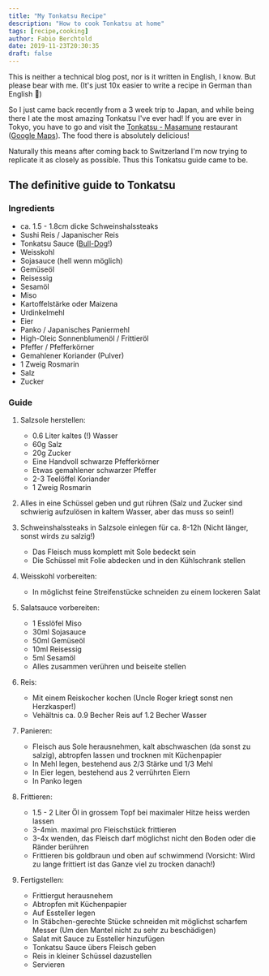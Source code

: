 ```yaml
---
title: "My Tonkatsu Recipe"
description: "How to cook Tonkatsu at home"
tags: [recipe,cooking]
author: Fabio Berchtold
date: 2019-11-23T20:30:35
draft: false
---
```


This is neither a technical blog post, nor is it written in English, I know. But please bear with me. (It's just 10x easier to write a recipe in German than English 🙈)

So I just came back recently from a 3 week trip to Japan, and while being there I ate the most amazing Tonkatsu I've ever had!
If you are ever in Tokyo, you have to go and visit the [Tonkatsu - Masamune](http://www.tonkatsu-masamune.com/) restaurant ([Google Maps](https://goo.gl/maps/nmqzvcFGHPfA5EZF9)).
The food there is absolutely delicious!

Naturally this means after coming back to Switzerland I'm now trying to replicate it as closely as possible. Thus this Tonkatsu guide came to be.

## The definitive guide to Tonkatsu

### Ingredients

- ca. 1.5 - 1.8cm dicke Schweinshalssteaks
- Sushi Reis / Japanischer Reis
- Tonkatsu Sauce ([Bull-Dog](http://tonkatsu.bulldog.jp/)!)
- Weisskohl
- Sojasauce (hell wenn möglich)
- Gemüseöl
- Reisessig
- Sesamöl
- Miso
- Kartoffelstärke oder Maizena
- Urdinkelmehl
- Eier
- Panko / Japanisches Paniermehl
- High-Oleic Sonnenblumenöl / Frittieröl
- Pfeffer / Pfefferkörner
- Gemahlener Koriander (Pulver)
- 1 Zweig Rosmarin
- Salz
- Zucker

### Guide

1. Salzsole herstellen:
	- 0.6 Liter kaltes (!) Wasser
	- 60g Salz
	- 20g Zucker
	- Eine Handvoll schwarze Pfefferkörner
	- Etwas gemahlener schwarzer Pfeffer
	- 2-3 Teelöffel Koriander
	- 1 Zweig Rosmarin

2. Alles in eine Schüssel geben und gut rühren (Salz und Zucker sind schwierig aufzulösen in kaltem Wasser, aber das muss so sein!)

3. Schweinshalssteaks in Salzsole einlegen für ca. 8-12h (Nicht länger, sonst wirds zu salzig!)
	- Das Fleisch muss komplett mit Sole bedeckt sein
	- Die Schüssel mit Folie abdecken und in den Kühlschrank stellen

4. Weisskohl vorbereiten:
	- In möglichst feine Streifenstücke schneiden zu einem lockeren Salat

5. Salatsauce vorbereiten:
	- 1 Esslöfel Miso
	- 30ml Sojasauce
	- 50ml Gemüseöl
	- 10ml Reisessig
	- 5ml Sesamöl
	- Alles zusammen verühren und beiseite stellen

6. Reis:
	- Mit einem Reiskocher kochen (Uncle Roger kriegt sonst nen Herzkasper!)
	- Vehältnis ca. 0.9 Becher Reis auf 1.2 Becher Wasser

7. Panieren:
	- Fleisch aus Sole herausnehmen, kalt abschwaschen (da sonst zu salzig), abtropfen lassen und trocknen mit Küchenpapier
	- In Mehl legen, bestehend aus 2/3 Stärke und 1/3 Mehl
	- In Eier legen, bestehend aus 2 verrührten Eiern
	- In Panko legen

8. Frittieren:
	- 1.5 - 2 Liter Öl in grossem Topf bei maximaler Hitze heiss werden lassen
	- 3-4min. maximal pro Fleischstück frittieren
	- 3-4x wenden, das Fleisch darf möglichst nicht den Boden oder die Ränder berühren
	- Frittieren bis goldbraun und oben auf schwimmend (Vorsicht: Wird zu lange frittiert ist das Ganze viel zu trocken danach!)

9. Fertigstellen:
	- Frittiergut herausnehem
	- Abtropfen mit Küchenpapier
	- Auf Essteller legen
	- In Stäbchen-gerechte Stücke schneiden mit möglichst scharfem Messer (Um den Mantel nicht zu sehr zu beschädigen)
	- Salat mit Sauce zu Essteller hinzufügen
	- Tonkatsu Sauce übers Fleisch geben
	- Reis in kleiner Schüssel dazustellen
	- Servieren
